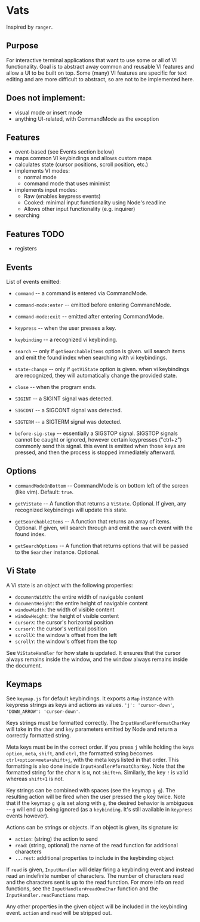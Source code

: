 # Vats
Inspired by `ranger`.

## Purpose
For interactive terminal applications that want to use some or all of VI functionality. Goal is to abstract away common and reusable VI features and allow a UI to be built on top. Some (many) VI features are specific for text editing and are more difficult to abstract, so are not to be implemented here.

## Does not implement:
- visual mode or insert mode
- anything UI-related, with CommandMode as the exception

## Features
- event-based (see Events section below)
- maps common VI keybindings and allows custom maps
- calculates state (cursor positions, scroll position, etc.)
- implements VI modes:
  - normal mode
  - command mode that uses minimist
- implements input modes:
  - Raw (enables keypress events)
  - Cooked: minimal input functionality using Node's readline
  - Allows other input functionality (e.g. inquirer)
- searching

## Features TODO
- registers

## Events
List of events emitted:
- `command` -- a command is entered via CommandMode.

- `command-mode:enter` -- emitted before entering CommandMode.

- `command-mode:exit` -- emitted after entering CommandMode.

- `keypress` -- when the user presses a key.

- `keybinding` -- a recognized vi keybinding.

- `search` -- only if `getSearchableItems` option is given. will search items and emit the found index when searching with vi keybindings.

- `state-change` -- only if `getViState` option is given. when vi keybindings are recognized, they will automatically change the provided state.

- `close` -- when the program ends.

- `SIGINT` -- a SIGINT signal was detected.

- `SIGCONT` -- a SIGCONT signal was detected.

- `SIGTERM` -- a SIGTERM signal was detected.

- `before-sig-stop` -- essentially a SIGSTOP signal. SIGSTOP signals cannot be caught or ignored, however certain keypresses ("ctrl+z") commonly send this signal. this event is emitted when those keys are pressed, and then the process is stopped immediately afterward.

## Options

- `commandModeOnBottom` -- CommandMode is on bottom left of the screen (like vim). Default: `true`.

- `getViState` -- A function that returns a `ViState`. Optional. If given, any recognized keybindings will update this state.

- `getSearchableItems` -- A function that returns an array of items. Optional. If given, will search through and emit the `search` event with the found index.

- `getSearchOptions` -- A function that returns options that will be passed to the `Searcher` instance. Optional.

## Vi State
A Vi state is an object with the following properties:
- `documentWidth`: the entire width of navigable content
- `documentHeight`: the entire height of navigable content
- `windowWidth`: the width of visible content
- `windowHeight`: the height of visible content
- `cursorX`: the cursor's horizontal position
- `cursorY`: the cursor's vertical position
- `scrollX`: the window's offset from the left
- `scrollY`: the window's offset from the top

See `ViStateHandler` for how state is updated. It ensures that the cursor always remains inside the window, and the window always remains inside the document.

## Keymaps
See `keymap.js` for default keybindings. It exports a `Map` instance with keypress strings as keys and actions as values. `'j': 'cursor-down'`, `'DOWN_ARROW': 'cursor-down'`.

Keys strings must be formatted correctly. The `InputHandler#formatCharKey` will take in the `char` and `key` parameters emitted by Node and return a correctly formatted string.

Meta keys must be in the correct order. if you press `j` while holding the keys `option`, `meta`, `shift`, and `ctrl`, the formatted string becomes `ctrl+option+meta+shift+j`, with the meta keys listed in that order. This formatting is also done inside `InputHandler#formatCharKey`. Note that the formatted string for the char `N` is `N`, not `shift+n`. Similarly, the key `!` is valid whereas `shift+1` is not.

Key strings can be combined with spaces (see the keymap `g g`). The resulting action will be fired when the user pressed the `g` key twice. Note that if the keymap `g g` is set along with `g`, the desired behavior is ambiguous -- `g` will end up being ignored (as a `keybinding`. It's still available in `keypress` events however).

Actions can be strings or objects. If an object is given, its signature is:
  - `action`: (string) the action to send
  - `read`: (string, optional) the name of the read function for additional characters
  - `...rest`: additional properties to include in the keybinding object

If `read` is given, `InputHandler` will delay firing a keybinding event and instead read an indefinite number of characters. The number of characters read and the characters sent is up to the read function. For more info on read functions, see the `InputHandler#readOneChar` function and the `InputHandler.readFunctions` map.

Any other properties in the given object will be included in the keybinding event. `action` and `read` will be stripped out.
